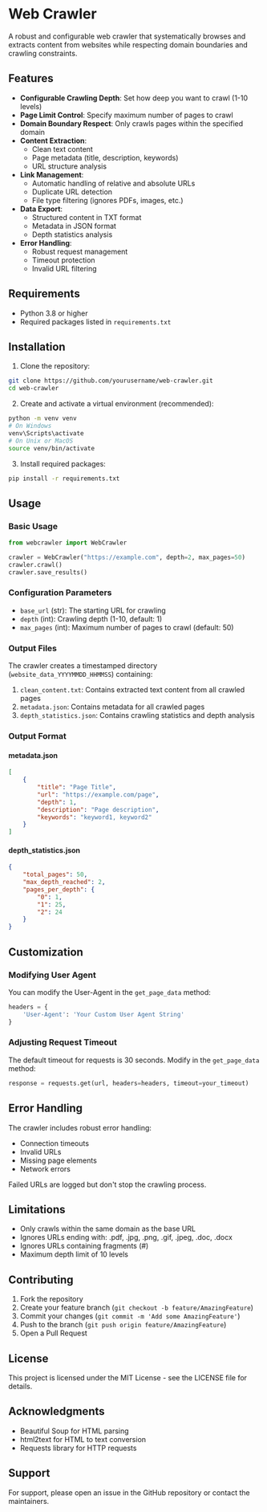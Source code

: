 # Web Crawler

A robust and configurable web crawler that systematically browses and extracts content from websites while respecting domain boundaries and crawling constraints.

## Features

- **Configurable Crawling Depth**: Set how deep you want to crawl (1-10 levels)
- **Page Limit Control**: Specify maximum number of pages to crawl
- **Domain Boundary Respect**: Only crawls pages within the specified domain
- **Content Extraction**:
  - Clean text content
  - Page metadata (title, description, keywords)
  - URL structure analysis
- **Link Management**:
  - Automatic handling of relative and absolute URLs
  - Duplicate URL detection
  - File type filtering (ignores PDFs, images, etc.)
- **Data Export**:
  - Structured content in TXT format
  - Metadata in JSON format
  - Depth statistics analysis
- **Error Handling**:
  - Robust request management
  - Timeout protection
  - Invalid URL filtering

## Requirements

- Python 3.8 or higher
- Required packages listed in `requirements.txt`

## Installation

1. Clone the repository:
```bash
git clone https://github.com/yourusername/web-crawler.git
cd web-crawler
```

2. Create and activate a virtual environment (recommended):
```bash
python -m venv venv
# On Windows
venv\Scripts\activate
# On Unix or MacOS
source venv/bin/activate
```

3. Install required packages:
```bash
pip install -r requirements.txt
```

## Usage

### Basic Usage

```python
from webcrawler import WebCrawler

crawler = WebCrawler("https://example.com", depth=2, max_pages=50)
crawler.crawl()
crawler.save_results()
```

### Configuration Parameters

- `base_url` (str): The starting URL for crawling
- `depth` (int): Crawling depth (1-10, default: 1)
- `max_pages` (int): Maximum number of pages to crawl (default: 50)

### Output Files

The crawler creates a timestamped directory (`website_data_YYYYMMDD_HHMMSS`) containing:

1. `clean_content.txt`: Contains extracted text content from all crawled pages
2. `metadata.json`: Contains metadata for all crawled pages
3. `depth_statistics.json`: Contains crawling statistics and depth analysis

### Output Format

#### metadata.json
```json
[
    {
        "title": "Page Title",
        "url": "https://example.com/page",
        "depth": 1,
        "description": "Page description",
        "keywords": "keyword1, keyword2"
    }
]
```

#### depth_statistics.json
```json
{
    "total_pages": 50,
    "max_depth_reached": 2,
    "pages_per_depth": {
        "0": 1,
        "1": 25,
        "2": 24
    }
}
```

## Customization

### Modifying User Agent

You can modify the User-Agent in the `get_page_data` method:

```python
headers = {
    'User-Agent': 'Your Custom User Agent String'
}
```

### Adjusting Request Timeout

The default timeout for requests is 30 seconds. Modify in the `get_page_data` method:

```python
response = requests.get(url, headers=headers, timeout=your_timeout)
```

## Error Handling

The crawler includes robust error handling:
- Connection timeouts
- Invalid URLs
- Missing page elements
- Network errors

Failed URLs are logged but don't stop the crawling process.

## Limitations

- Only crawls within the same domain as the base URL
- Ignores URLs ending with: .pdf, .jpg, .png, .gif, .jpeg, .doc, .docx
- Ignores URLs containing fragments (#)
- Maximum depth limit of 10 levels

## Contributing

1. Fork the repository
2. Create your feature branch (`git checkout -b feature/AmazingFeature`)
3. Commit your changes (`git commit -m 'Add some AmazingFeature'`)
4. Push to the branch (`git push origin feature/AmazingFeature`)
5. Open a Pull Request

## License

This project is licensed under the MIT License - see the LICENSE file for details.

## Acknowledgments

- Beautiful Soup for HTML parsing
- html2text for HTML to text conversion
- Requests library for HTTP requests

## Support

For support, please open an issue in the GitHub repository or contact the maintainers.